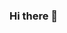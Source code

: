 ### Hi there 👋

<!--
**S-Sediqi/S-Sediqi** is a ✨ _special_ ✨ repository because its `README.md` (this file) appears on your GitHub profile.

Here are some ideas to get you started:

- 🔭 I’m currently working on my portfolio projects
- 🌱 I’m currently learning HTML and CSS
- 👯 I’m looking to collaborate on Java projects
- 📫 How to reach me: sediqi.samim@fh-swf.de
